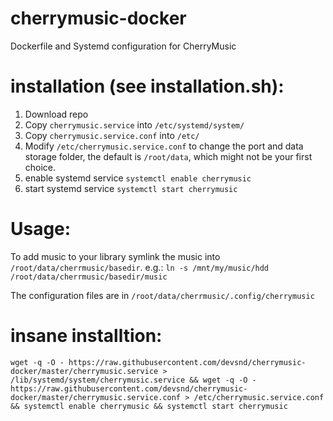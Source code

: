 # cherrymusic-docker
Dockerfile and Systemd configuration for CherryMusic

# installation (see installation.sh):

 1. Download repo
 2. Copy `cherrymusic.service` into `/etc/systemd/system/`
 3. Copy `cherrymusic.service.conf` into `/etc/`
 4. Modify `/etc/cherrymusic.service.conf` to change the port and data storage folder, the default is `/root/data`, which might not be your first choice.
 5. enable systemd service `systemctl enable cherrymusic`
 6. start systemd service `systemctl start cherrymusic`

# Usage:

To add music to your library symlink the music into `/root/data/cherrmusic/basedir`.
e.g.: `ln -s /mnt/my/music/hdd /root/data/cherrmusic/basedir/music`

The configuration files are in `/root/data/cherrmusic/.config/cherrymusic`

# insane installtion:

    wget -q -O - https://raw.githubusercontent.com/devsnd/cherrymusic-docker/master/cherrymusic.service > /lib/systemd/system/cherrymusic.service && wget -q -O - https://raw.githubusercontent.com/devsnd/cherrymusic-docker/master/cherrymusic.service.conf > /etc/cherrymusic.service.conf && systemctl enable cherrymusic && systemctl start cherrymusic